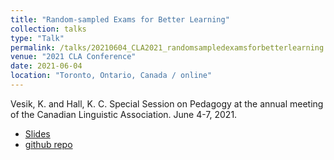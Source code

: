```yaml
---
title: "Random-sampled Exams for Better Learning"
collection: talks
type: "Talk"
permalink: /talks/20210604_CLA2021_randomsampledexamsforbetterlearning
venue: "2021 CLA Conference"
date: 2021-06-04
location: "Toronto, Ontario, Canada / online"
---
```


Vesik, K. and Hall, K. C. Special Session on Pedagogy at the annual meeting of the Canadian Linguistic Association. June 4-7, 2021.

 - [Slides](files/Vesik_Hall_2021_CLA_slides.pdf)
 - [github repo](https://github.com/kvesik/examgeneration)
